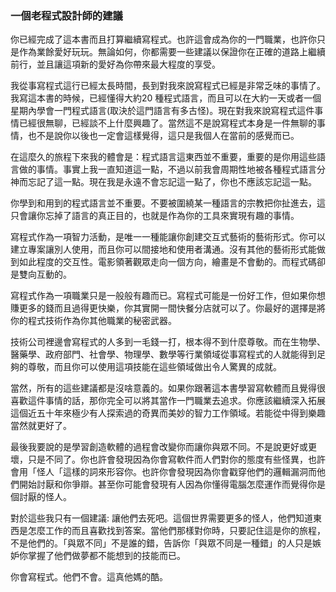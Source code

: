 ### 一個老程式設計師的建議

你已經完成了這本書而且打算繼續寫程式。也許這會成為你的一門職業，也許你只是作為業餘愛好玩玩。無論如何，你都需要一些建議以保證你在正確的道路上繼續前行，並且讓這項新的愛好為你帶來最大程度的享受。

我從事寫程式這行已經太長時間，長到對我來說寫程式已經是非常乏味的事情了。我寫這本書的時候，已經懂得大約20 種程式語言，而且可以在大約一天或者一個星期內學會一門程式語言(取決於這門語言有多古怪)。現在對我來說寫程式這件事情已經很無聊，已經談不上什麼興趣了。當然這不是說寫程式本身是一件無聊的事情，也不是說你以後也一定會這樣覺得，這只是我個人在當前的感覺而已。

在這麼久的旅程下來我的體會是：程式語言這東西並不重要，重要的是你用這些語言做的事情。事實上我一直知道這一點，不過以前我會周期性地被各種程式語言分神而忘記了這一點。現在我是永遠不會忘記這一點了，你也不應該忘記這一點。

你學到和用到的程式語言並不重要。不要被圍繞某一種語言的宗教把你扯進去，這只會讓你忘掉了語言的真正目的，也就是作為你的工具來實現有趣的事情。

寫程式作為一項智力活動，是唯一一種能讓你創建交互式藝術的藝術形式。你可以建立專案讓別人使用，而且你可以間接地和使用者溝通。沒有其他的藝術形式能做到如此程度的交互性。電影領著觀眾走向一個方向，繪畫是不會動的。而程式碼卻是雙向互動的。

寫程式作為一項職業只是一般般有趣而已。寫程式可能是一份好工作，但如果你想賺更多的錢而且過得更快樂，你其實開一間快餐分店就可以了。你最好的選擇是將你的程式技術作為你其他職業的秘密武器。

技術公司裡邊會寫程式的人多到一毛錢一打，根本得不到什麼尊敬。而在生物學、醫藥學、政府部門、社會學、物理學、數​​學等行業領域從事寫程式的人就能得到足夠的尊敬，而且你可以使用這項技能在這些領域做出令人驚異的成就。

當然，所有的這些建議都是沒啥意義的。如果你跟著這本書學習寫軟體而且覺得很喜歡這件事情的話，那你完全可以將其當作一門職業去追求。你應該繼續深入拓展這個近五十年來極少有人探索過的奇異而美妙的智力工作領域。若能從中得到樂趣當然就更好了。

最後我要說的是學習創造軟體的過程會改變你而讓你與眾不同。不是說更好或更壞，只是不同了。你也許會發現因為你會寫軟件而人們對你的態度有些怪異，也許會用「怪人「這樣的詞來形容你。也許你會發現因為你會戳穿他們的邏輯漏洞而他們開始討厭和你爭辯。甚至你可能會發現有人因為你懂得電腦怎麼運作而覺得你是個討厭的怪人。

對於這些我只有一個建議: 讓他們去死吧。這個世界需要更多的怪人，他們知道東西是怎麼工作的而且喜歡找到答案。當他們那樣對你時，只要記住這是你的旅程，不是他們的。「與眾不同」不是誰的錯，告訴你「與眾不同是一種錯」的人只是嫉妒你掌握了他們做夢都不能想到的技能而已。

你會寫程式。他們不會。這真他媽的酷。